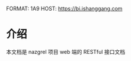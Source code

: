 FORMAT: 1A9
HOST: https://bi.ishanggang.com

# 介绍

本文档是 nazgrel 项目 web 端的 RESTful 接口文档

<!-- include(intro.md) -->
<!-- include(guide.md) -->

<!-- include(api/web/ping.md) -->
<!-- include(api/web/auth.md) -->

<!-- include(api/web/constant_setting.md) -->
<!-- include(api/web/channel.md) -->
<!-- include(api/web/shopkeeper.md) -->
